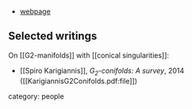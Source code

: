 
* [webpage](http://www.math.uwaterloo.ca/~karigian/)

## Selected writings

On [[G2-manifolds]] with [[conical singularities]]:

* [[Spiro Karigiannis]], _$G_2$-conifolds: A survey_, 2014 ([[KarigiannisG2Conifolds.pdf:file]])


category: people
